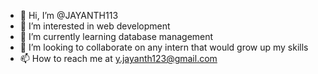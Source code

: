 - 👋 Hi, I’m @JAYANTH113
- 👀 I’m interested in web development
- 🌱 I’m currently learning  database management
- 💞️ I’m looking to collaborate on any intern that would grow up my skills
- 📫 How to reach me at y.jayanth123@gmail.com

<!---
JAYANTH113/JAYANTH113 is a ✨ special ✨ repository because its `README.md` (this file) appears on your GitHub profile.
You can click the Preview link to take a look at your changes.
--->
